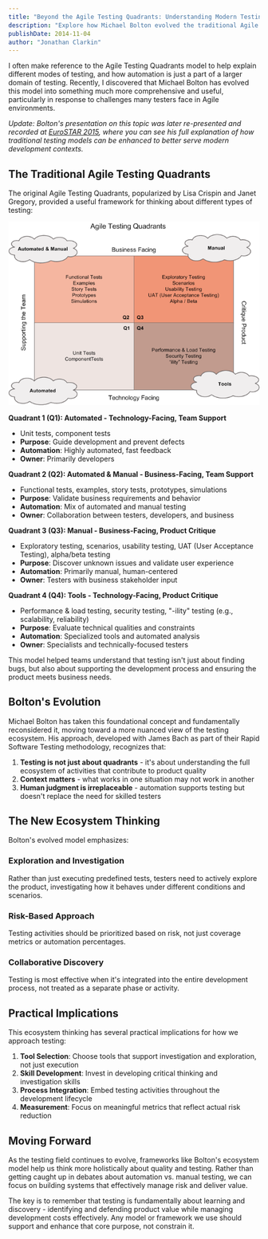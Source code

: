```yaml
---
title: "Beyond the Agile Testing Quadrants: Understanding Modern Testing Ecosystems"
description: "Explore how Michael Bolton evolved the traditional Agile Testing Quadrants into a more nuanced testing ecosystem. Learn about context-driven testing approaches and how modern teams can think holistically about quality and risk management."
publishDate: 2014-11-04
author: "Jonathan Clarkin"
---
```


I often make reference to the Agile Testing Quadrants model to help explain different modes of testing, and how automation is just a part of a larger domain of testing. Recently, I discovered that Michael Bolton has evolved this model into something much more comprehensive and useful, particularly in response to challenges many testers face in Agile environments.

*Update: Bolton's presentation on this topic was later re-presented and recorded at [EuroSTAR 2015](https://www.youtube.com/watch?v=LgOTi1ifJPA), where you can see his full explanation of how traditional testing models can be enhanced to better serve modern development contexts.*

## The Traditional Agile Testing Quadrants

The original Agile Testing Quadrants, popularized by Lisa Crispin and Janet Gregory, provided a useful framework for thinking about different types of testing:

![Agile Testing Quadrants](/images/Agile-Testing-Quadrants.png)

**Quadrant 1 (Q1): Automated - Technology-Facing, Team Support**
- Unit tests, component tests
- **Purpose**: Guide development and prevent defects
- **Automation**: Highly automated, fast feedback
- **Owner**: Primarily developers

**Quadrant 2 (Q2): Automated & Manual - Business-Facing, Team Support**  
- Functional tests, examples, story tests, prototypes, simulations
- **Purpose**: Validate business requirements and behavior
- **Automation**: Mix of automated and manual testing
- **Owner**: Collaboration between testers, developers, and business

**Quadrant 3 (Q3): Manual - Business-Facing, Product Critique**
- Exploratory testing, scenarios, usability testing, UAT (User Acceptance Testing), alpha/beta testing
- **Purpose**: Discover unknown issues and validate user experience
- **Automation**: Primarily manual, human-centered
- **Owner**: Testers with business stakeholder input

**Quadrant 4 (Q4): Tools - Technology-Facing, Product Critique**
- Performance & load testing, security testing, "-ility" testing (e.g., scalability, reliability)
- **Purpose**: Evaluate technical qualities and constraints
- **Automation**: Specialized tools and automated analysis
- **Owner**: Specialists and technically-focused testers

This model helped teams understand that testing isn't just about finding bugs, but also about supporting the development process and ensuring the product meets business needs.

## Bolton's Evolution

Michael Bolton has taken this foundational concept and fundamentally reconsidered it, moving toward a more nuanced view of the testing ecosystem. His approach, developed with James Bach as part of their Rapid Software Testing methodology, recognizes that:

1. **Testing is not just about quadrants** - it's about understanding the full ecosystem of activities that contribute to product quality
2. **Context matters** - what works in one situation may not work in another
3. **Human judgment is irreplaceable** - automation supports testing but doesn't replace the need for skilled testers

## The New Ecosystem Thinking

Bolton's evolved model emphasizes:

### Exploration and Investigation

Rather than just executing predefined tests, testers need to actively explore the product, investigating how it behaves under different conditions and scenarios.

### Risk-Based Approach

Testing activities should be prioritized based on risk, not just coverage metrics or automation percentages.

### Collaborative Discovery

Testing is most effective when it's integrated into the entire development process, not treated as a separate phase or activity.

## Practical Implications

This ecosystem thinking has several practical implications for how we approach testing:

1. **Tool Selection**: Choose tools that support investigation and exploration, not just execution
2. **Skill Development**: Invest in developing critical thinking and investigation skills
3. **Process Integration**: Embed testing activities throughout the development lifecycle
4. **Measurement**: Focus on meaningful metrics that reflect actual risk reduction

## Moving Forward

As the testing field continues to evolve, frameworks like Bolton's ecosystem model help us think more holistically about quality and testing. Rather than getting caught up in debates about automation vs. manual testing, we can focus on building systems that effectively manage risk and deliver value.

The key is to remember that testing is fundamentally about learning and discovery - identifying and defending product value while managing development costs effectively. Any model or framework we use should support and enhance that core purpose, not constrain it. 